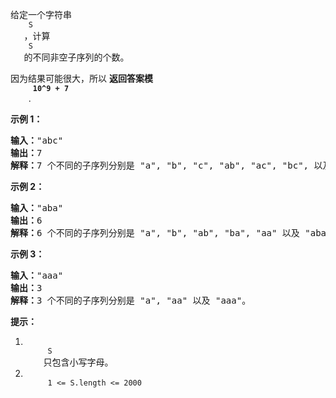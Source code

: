 <html>
 <body>
  <p>
   给定一个字符串
   <code>
    S
   </code>
   ，计算
   <code>
    S
   </code>
   的不同非空子序列的个数。
  </p>
  <p>
   因为结果可能很大，所以
   <strong>
    返回答案模
   </strong>
   <strong>
    <code>
     10^9 + 7
    </code>
   </strong>
   .
  </p>
  <p>
  </p>
  <p>
   <strong>
    示例 1：
   </strong>
  </p>
  <pre><strong>输入：</strong>"abc"
<strong>输出：</strong>7
<strong>解释：</strong>7 个不同的子序列分别是 "a", "b", "c", "ab", "ac", "bc", 以及 "abc"。
</pre>
  <p>
   <strong>
    示例 2：
   </strong>
  </p>
  <pre><strong>输入：</strong>"aba"
<strong>输出：</strong>6
<strong>解释：</strong>6 个不同的子序列分别是 "a", "b", "ab", "ba", "aa" 以及 "aba"。
</pre>
  <p>
   <strong>
    示例 3：
   </strong>
  </p>
  <pre><strong>输入：</strong>"aaa"
<strong>输出：</strong>3
<strong>解释：</strong>3 个不同的子序列分别是 "a", "aa" 以及 "aaa"。
</pre>
  <p>
  </p>
  <p>
  </p>
  <p>
   <strong>
    提示：
   </strong>
  </p>
  <ol>
   <li>
    <code>
     S
    </code>
    只包含小写字母。
   </li>
   <li>
    <code>
     1 &lt;= S.length &lt;= 2000
    </code>
   </li>
  </ol>
  <p>
  </p>
  <p>
  </p>
 </body>
</html>